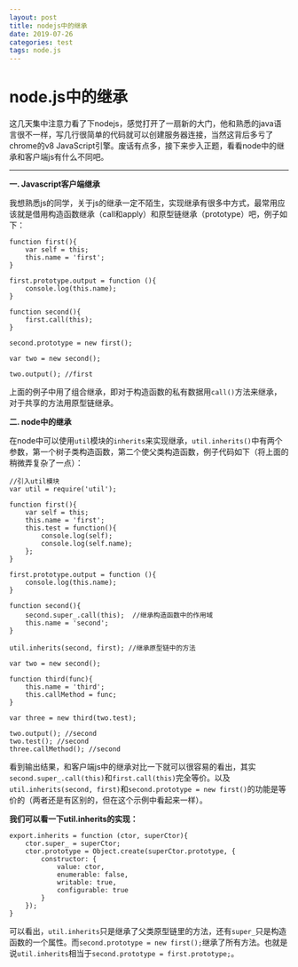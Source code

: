 ```yaml
---
layout: post
title: nodejs中的继承
date: 2019-07-26
categories: test
tags: node.js
---
```


# node.js中的继承

这几天集中注意力看了下nodejs，感觉打开了一扇新的大门，他和熟悉的java语言很不一样，写几行很简单的代码就可以创建服务器连接，当然这背后多亏了chrome的v8 JavaScript引擎。废话有点多，接下来步入正题，看看node中的继承和客户端js有什么不同吧。

------

**一. Javascript客户端继承**

我想熟悉js的同学，关于js的继承一定不陌生，实现继承有很多中方式，最常用应该就是借用构造函数继承（call和apply）和原型链继承（prototype）吧，例子如下：

```
function first(){
    var self = this;
    this.name = 'first';
}

first.prototype.output = function (){
    console.log(this.name);
}

function second(){
    first.call(this);
}

second.prototype = new first();

var two = new second();

two.output(); //first
```

上面的例子中用了组合继承，即对于构造函数的私有数据用`call()`方法来继承，对于共享的方法用原型链继承。

**二. node中的继承**

在node中可以使用`util`模块的`inherits`来实现继承，`util.inherits()`中有两个参数，第一个树子类构造函数，第二个使父类构造函数，例子代码如下（将上面的稍微弄复杂了一点）：

```
//引入util模块
var util = require('util');

function first(){
    var self = this;
    this.name = 'first';
    this.test = function(){
        console.log(self);
        console.log(self.name);
    };
}

first.prototype.output = function (){
    console.log(this.name);
}

function second(){
    second.super_.call(this);  //继承构造函数中的作用域
    this.name = 'second';
}

util.inherits(second, first); //继承原型链中的方法

var two = new second();

function third(func){
    this.name = 'third';
    this.callMethod = func; 
}

var three = new third(two.test);

two.output(); //second
two.test(); //second
three.callMethod(); //second
```

看到输出结果，和客户端js中的继承对比一下就可以很容易的看出，其实`second.super_.call(this)`和`first.call(this)`完全等价。以及`util.inherits(second, first)`和`second.prototype = new first()`的功能是等价的（两者还是有区别的，但在这个示例中看起来一样）。

**我们可以看一下util.inherits的实现：**

```
export.inherits = function (ctor, superCtor){
    ctor.super_ = superCtor;
    ctor.prototype = Object.create(superCtor.prototype, {
        constructor: {
            value: ctor,
            enumerable: false,
            writable: true,
            configurable: true
        }
    });
}
```

可以看出，`util.inherits`只是继承了父类原型链里的方法，还有`super_`只是构造函数的一个属性。而`second.prototype = new first();`继承了所有方法。也就是说`util.inherits`相当于`second.prototype = first.prototype;`。